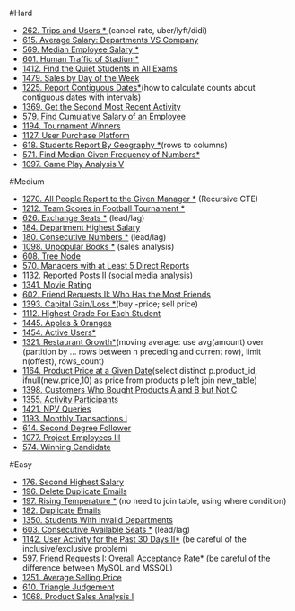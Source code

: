 #Hard
- [262. Trips and Users * ]() (cancel rate, uber/lyft/didi)
- [615. Average Salary: Departments VS Company]()
- [569. Median Employee Salary *]()
- [601. Human Traffic of Stadium*]()
- [1412. Find the Quiet Students in All Exams]()
- [1479. Sales by Day of the Week]()
- [1225. Report Contiguous Dates*]()(how to calculate counts about contiguous dates with intervals)
- [1369. Get the Second Most Recent Activity]()
- [579. Find Cumulative Salary of an Employee]()
- [1194. Tournament Winners]()
- [1127. User Purchase Platform]()
- [618. Students Report By Geography *]()(rows to columns)
- [571. Find Median Given Frequency of Numbers*]()
- [1097. Game Play Analysis V]()

#Medium
- [1270. All People Report to the Given Manager *]() (Recursive CTE)
- [1212. Team Scores in Football Tournament *]()
- [626. Exchange Seats *]() (lead/lag)
- [184. Department Highest Salary]()
- [180. Consecutive Numbers *]() (lead/lag)
- [1098. Unpopular Books *]() (sales analysis)
- [608. Tree Node]()
- [570. Managers with at Least 5 Direct Reports]()
- [1132. Reported Posts II]() (social media analysis)
- [1341. Movie Rating]()
- [602. Friend Requests II: Who Has the Most Friends]()
- [1393. Capital Gain/Loss *]()(buy -price; sell price)
- [1112. Highest Grade For Each Student]()
- [1445. Apples & Oranges]()
- [1454. Active Users*]()
- [1321. Restaurant Growth*]()(moving average: use avg(amount) over (partition by ... rows between n preceding and current row), limit n(offest), rows_count)
- [1164. Product Price at a Given Date]()(select distinct p.product_id, ifnull(new.price,10) as price
from products p left join new_table)
- [1398. Customers Who Bought Products A and B but Not C]()
- [1355. Activity Participants]()
- [1421. NPV Queries]()
- [1193. Monthly Transactions I]()
- [614. Second Degree Follower]()
- [1077. Project Employees III]()
- [574. Winning Candidate]()

#Easy
- [176. Second Highest Salary]()
- [196. Delete Duplicate Emails]()
- [197. Rising Temperature *]() (no need to join table, using where condition)
- [182. Duplicate Emails]()
- [1350. Students With Invalid Departments]()
- [603. Consecutive Available Seats *]() (lead/lag)
- [1142. User Activity for the Past 30 Days II*]() (be careful of the inclusive/exclusive problem)
- [597. Friend Requests I: Overall Acceptance Rate*]()  (be careful of the difference between MySQL and MSSQL)
- [1251. Average Selling Price]()
- [610. Triangle Judgement]()
- [1068. Product Sales Analysis I]()